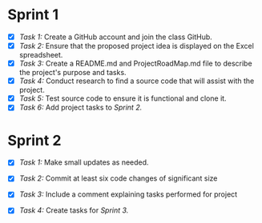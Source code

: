 # Sprint 1
- [x] _Task 1:_ Create a GitHub account and join the class GitHub.  
- [x] _Task 2:_ Ensure that the proposed project idea is displayed on the Excel spreadsheet.
- [x] _Task 3:_ Create a README.md and ProjectRoadMap.md file to describe the project's purpose and tasks. 
- [x] _Task 4:_ Conduct research to find a source code that will assist with the project.
- [x] _Task 5:_ Test source code to ensure it is functional and clone it.
- [x] _Task 6:_ Add project tasks to _Sprint 2._
# Sprint 2
- [x] _Task 1:_ Make small updates as needed. 
- [x] _Task 2:_ Commit at least six code changes of significant size
- [x] _Task 3:_ Include a comment explaining tasks performed for project
- [x] _Task 4:_ Create tasks for _Sprint 3._

